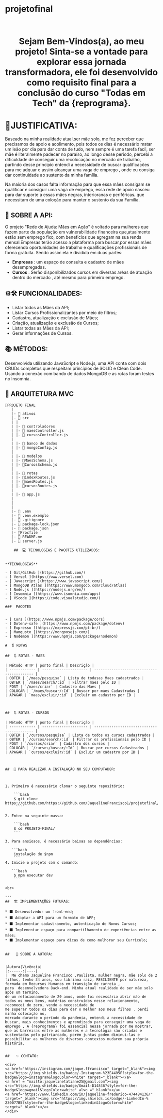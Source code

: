 # projetofinal
<h1 align="center">
    <br>
</h1.
 

<p align="justify"> Sejam Bem-Vindos(a), ao meu projeto! Sinta-se a vontade para explorar essa jornada transformadora, ele foi desenvolvido como requisito final para a conclusão do curso "Todas em Tech" da {reprograma}.


    
#  🔐JUSTIFICATIVA:

<p align="justificar">
Baseado na minha realidade atual,ser mãe solo, me fez perceber que precisamos de apoio e acolimento, pois todos os dias é necessário matar um leão por dia para dar conta de tudo,
nem sempre é uma tarefa facíl, ser mãe é literalmente padecer no paraíso, ao longo desse período, percebi a dificuldade de conseguir uma recolocação no mercado de trabalho,
partindo desse principio entendi a necessidade de buscar qualificações para me adquar e assim alcançar uma vaga de emprego ,
onde eu consiga dar continuidade ao sustento da minha família. 

<p align="justificar">
Na maioria dos casos falta informação para que essa mães consigam se qualificar e consiguir uma vaga de emprego, essa rede de apoio nasceu para dar suporte á essas mães negras, interioranas e periféricas.
que necessitam de uma coloção para manter o sustento da sua Familía.

##  🔑 SOBRE A API:

<p align="justificar">
O projeto "Rede de Ajuda: Mães em Ação" é voltado para mulheres que fazem parte da população em vulnerabilidade financeira que,atualmente estão sem emprego fixo, com beneficios que agregam na sua renda mensal.Empresas terão acesso a plataforma para buscar,por essas mães oferecendo oportunidades de trabalho e qualificações profissionais de forma gratuita.
Sendo assim ela é dividida em duas partes:

 -  **Empresas** : um espaço de consulta e cadastro de mães desempregadas.
 -  **Cursos** : Serão disponibilizados cursos em diversas aréas de atuação dentro do mercado , até mesmo para primeiro emprego.
 
 ##  ⚙🛠 FUNCIONALIDADES:

- Listar todos as Mães da API;
- Listar Cursos Profissionalizantes por meio de filtros;
- Cadastro, atualização e exclusão de Mães;
- Criação, atualização e exclusão de Cursos;
- Listar todas as Mães da API;
- Gerar informações de Cursos.

##  📚 MÉTODOS:
<p align="justificar">
Desenvolvida utilizando JavaScript e Node.js, uma API conta com dois CRUDs completos que respeitam princípios de SOLID e Clean Code. Usando a conexão com bando de dados MongoDB e as rotas foram testes no Insomnia.

##  📂 ARQUITETURA MVC
```
📁PROJETO FINAL
   |
   |- 📁 ativos
   |- 📁 src
   | |
   | |- 📁 controladores
   | |- 📑 maesController.js
   | |- 📑 cursosController.js
   |
   | |- 📁 banco de dados
   | |- 📑 mongoConfig.js
   |
   | |- 📁 modelos
   | |- 📑MaesSchema.js
   | |- 📑CursosSchema.js
   |
   | |- 📁 rotas
   | |- 📑indexRoutes.js
   | |- 📑maesRoutes.js
   | |- 📑cursosRoutes.js
   |
   | |- 📑 app.js
   | 
   |
   |
   |- 📑 .env
   |- 📑 .env.exemplo
   |- 📑 .gitignore
   |- 📑 package-lock.json
   |- 📑 package.json
   |- 📑Procfile
   |- 📑 README.me
   |- 📑 server.js
    
    ##  💻 TECNOLOGIAS E PACOTES UTILIZADOS:


**TECNOLOGIAS**

- [ Git/GitHub ](https://github.com/)
- [ Versel ](https://www.versel.com)
- [ Javascript ](https://www.javascript.com/)
- [ MongoDB Atlas ](https://www.mongodb.com/cloud/atlas)
- [ Node.js ](https://nodejs.org/en/)
- [ Insomnia ](https://www.isomnia.com/apps)
- [ VScode ](https://code.visualstudio.com/)  

###  PACOTES


- [ Cors ](https://www.npmjs.com/package/cors)
- [ Dotenv-safe ](https://www.npmjs.com/package/dotenv)
- [ Expresso ](https://expressjs.com/pt-br/)
- [ Mangusto ](https://mongoosejs.com/)
- [ Nodemon ](https://www.npmjs.com/package/nodemon)

#  🔃 ROTAS

##  🔃 ROTAS - MAES

| Método HTTP | ponto final | Descrição |
| ------------ | --------------------- | ------------------------------------------ |
| OBTER | `/maes/pesquisa` | Lista de todasas Maes cadastrados |
| OBTER | `/maes/search/:id` | Filtrar maes pelo ID |
| POST | `/maes/criar` | Cadastro das Maes |
| COLOCAR | `/maes/buscar/:Id` | Buscar por maes Cadastradas |
| APAGAR | `maes/excluir/:id` | Excluir um cadastro por ID |


    
##  🔃 ROTAS - CURSOS

| Método HTTP | ponto final | Descrição |
| ------------ | --------------------- | ------------------------------------------ |
| OBTER | `/cursos/pesquisa` | Lista de todos os cursos cadastrados |
| OBTER | `/cursos/search/:id` | Filtrar os profissionais pelo ID |
| POST | `/cursos/criar` | Cadastro dos cursos |
| COLOCAR | `/cursos/buscar/:Id` | Buscar por cursos Cadastrados |
| APAGAR | `cursos/excluir/:id` | Excluir um cadastro por ID |
         


##  🛑​ PARA REALIZAR A INSTALAÇÃO NO SEU COMPUTADOR:



1. Primeiro é necessário clonar o seguinte repositório:

    ```bash
    $ git clone https://github.com/https://github.com/JaquelineFrancisco1/projetofinal/
     ```

2. Entre na seguinte massa:

    ```bash
    $ cd PROJETO-FINAL/
    ```
    
3. Para ansiosos, é necessário baixas as dependências:

   ```bash
    instalação de $npm
    ```
4. Inicie o projeto com o comando:

   ```bash
    $ npm executar dev
    ```   

<br>

---
##  🏗️ IMPLEMENTAÇÕES FUTURAS:

* ⬛ Desenvolvedor um front-end;
* ⬛ Adaptar a API para um formato de APP;
* ⬛ Implementar cadastramento, autenticação de Novos Cursos;
* ⬛ Implementar espaço para compartilhamento de experiências entre as mães;
* ⬛ Implementar espaço para dicas de como melhorar seu Curriculo;


##   👩 SOBRE A AUTORA:


|Autora|Vivência|
|:------:|----|
|  Me chamo Jaqueline Francisco ,Paulista, mulher negra, mãe solo de 2 filhos, tenho 34 anos, sou libriana raiz, RESILIENTE por natureza, formada em Recursos Humanos em transição de carreia ,
para  desenvolvedora Back-end. Minha atual realidade de ser mãe solo após um termino,
de um relacionamento de 20 anos, onde foi necessário abrir mão de todos os meus bens, matérias construídos nesse relacionamento, recomecei do zero, vendo a necessidade de 
me superar todos os dias para dar o melhor aos meus filhos , perdi minha colocação no, 
mercado durante o período da pandemia, entendi a necessidade de buscar, mais conhecimentos e aprendizado para conseguir uma vaga de emprego , A {reprograma} foi essencial nessa jornada por me mostrar,
que as barreiras entre as mulheres e a tecnologia são criadas e sustentadas pelo patriarcado, porém juntas podem diminuí-las e possibilitar as mulheres de diversos contextos mudarem sua própria história. 


##   ✨ CONTATO:

<div>
<a href="https://instagram.com/jaque.ffrancisco" target="_blank"><img src="https://img.shields.io/badge/-Instagram-%23E4405F?style=for-the- badge&logo=instagram&logoColor=white" target="_blank"></a>
<a href = "mailto:jaquelinetatiane25@gmail.com"><img src="https://img.shields.io/badge/Gmail-D14836?style=for-the-badge&logo=gmail&logoColor=white" alvo ="_blank"></a>
<a href="https://www.linkedin.com/in/jaqueline-frederico-474484136/" target="_blank"><img src="https://img.shields.io/badge/-LinkedIn-% 230077B5?style=for-the-badge&logo=linkedin&logoColor=white" target="_blank"></a>   
</div>


